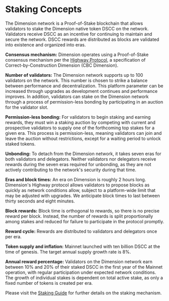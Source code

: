 # Staking Concepts

The Dimension network is a Proof-of-Stake blockchain that allows validators to stake the Dimension native token DSCC on the network. Validators receive DSCC as an incentive for continuing to maintain and secure the network. DSCC rewards are distributed as blocks are validated into existence and organized into eras.

**Consensus mechanism:** Dimension operates using a Proof-of-Stake consensus mechanism per the [Highway Protocol](https://github.com/dimension-labs/highway), a specification of Correct-by-Construction Dimension (CBC Dimension).

**Number of validators:** The Dimension network supports up to 100 validators on the network. This number is chosen to strike a balance between performance and decentralization. This platform parameter can be increased through upgrades as development continues and performance improves. In addition, validators can stake on the Dimension network through a process of permission-less bonding by participating in an auction for the validator slot.

**Permission-less bonding:** For validators to begin staking and earning rewards, they must win a staking auction by competing with current and prospective validators to supply one of the forthcoming top stakes for a given era. This process is permission-less, meaning validators can join and leave the auction without restrictions, except for a waiting period to unlock staked tokens.

**Unbonding:** To detach from the Dimension network, it takes seven eras for both validators and delegators. Neither validators nor delegators receive rewards during the seven eras required for unbonding, as they are not actively contributing to the network's security during that time.

**Eras and block times:** An era on Dimension is roughly 2 hours long. Dimension's Highway protocol allows validators to propose blocks as quickly as network conditions allow, subject to a platform-wide limit that may be adjusted with upgrades. We anticipate block times to last between thirty seconds and eight minutes.

**Block rewards:** Block time is orthogonal to rewards, so there is no precise reward per block. Instead, the number of rewards is split proportionally among stakes and reduced for failure to participate in the protocol promptly.

**Reward cycle:** Rewards are distributed to validators and delegators once per era.

**Token supply and inflation:** Mainnet launched with ten billion DSCC at the time of genesis. The target annual supply growth rate is 8%.

**Annual reward percentage:** Validators on the Dimension network earn between 10% and 20% of their staked DSCC in the first year of the Mainnet operation, with regular participation under expected network conditions. The growth of individual stakes is dependent on total active stake, as only a fixed number of tokens is created per era.

Please visit the [Staking Guide](https://docs.dimensionlabs.io/en/latest/staking/index.html) for further details on the staking mechanism.
